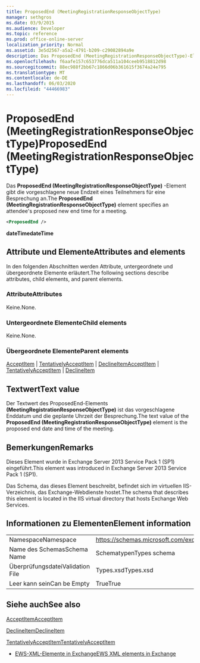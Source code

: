 ```yaml
---
title: ProposedEnd (MeetingRegistrationResponseObjectType)
manager: sethgros
ms.date: 03/9/2015
ms.audience: Developer
ms.topic: reference
ms.prod: office-online-server
localization_priority: Normal
ms.assetid: 3e5d2567-a5a2-4791-b209-c29082894a9e
description: Das ProposedEnd (MeetingRegistrationResponseObjectType)-Element gibt die vorgeschlagene neue Endzeit eines Teilnehmers für eine Besprechung an.
ms.openlocfilehash: f6aafe157c653776dca511a104ceeb9518812d98
ms.sourcegitcommit: 88ec988f2bb67c1866d06b361615f3674a24e795
ms.translationtype: MT
ms.contentlocale: de-DE
ms.lasthandoff: 06/03/2020
ms.locfileid: "44466983"
---
```

# <a name="proposedend-meetingregistrationresponseobjecttype"></a><span data-ttu-id="26b92-103">ProposedEnd (MeetingRegistrationResponseObjectType)</span><span class="sxs-lookup"><span data-stu-id="26b92-103">ProposedEnd (MeetingRegistrationResponseObjectType)</span></span>

<span data-ttu-id="26b92-104">Das **ProposedEnd (MeetingRegistrationResponseObjectType)** -Element gibt die vorgeschlagene neue Endzeit eines Teilnehmers für eine Besprechung an.</span><span class="sxs-lookup"><span data-stu-id="26b92-104">The **ProposedEnd (MeetingRegistrationResponseObjectType)** element specifies an attendee's proposed new end time for a meeting.</span></span> 
  
```XML
<ProposedEnd />
```

 <span data-ttu-id="26b92-105">**dateTime**</span><span class="sxs-lookup"><span data-stu-id="26b92-105">**dateTime**</span></span>
## <a name="attributes-and-elements"></a><span data-ttu-id="26b92-106">Attribute und Elemente</span><span class="sxs-lookup"><span data-stu-id="26b92-106">Attributes and elements</span></span>

<span data-ttu-id="26b92-107">In den folgenden Abschnitten werden Attribute, untergeordnete und übergeordnete Elemente erläutert.</span><span class="sxs-lookup"><span data-stu-id="26b92-107">The following sections describe attributes, child elements, and parent elements.</span></span>
  
### <a name="attributes"></a><span data-ttu-id="26b92-108">Attribute</span><span class="sxs-lookup"><span data-stu-id="26b92-108">Attributes</span></span>

<span data-ttu-id="26b92-109">Keine.</span><span class="sxs-lookup"><span data-stu-id="26b92-109">None.</span></span>
  
### <a name="child-elements"></a><span data-ttu-id="26b92-110">Untergeordnete Elemente</span><span class="sxs-lookup"><span data-stu-id="26b92-110">Child elements</span></span>

<span data-ttu-id="26b92-111">Keine.</span><span class="sxs-lookup"><span data-stu-id="26b92-111">None.</span></span>
  
### <a name="parent-elements"></a><span data-ttu-id="26b92-112">Übergeordnete Elemente</span><span class="sxs-lookup"><span data-stu-id="26b92-112">Parent elements</span></span>

<span data-ttu-id="26b92-113">[AcceptItem](acceptitem.md)  |  [TentativelyAcceptItem](tentativelyacceptitem.md)  |  [DeclineItem](declineitem.md)</span><span class="sxs-lookup"><span data-stu-id="26b92-113">[AcceptItem](acceptitem.md) | [TentativelyAcceptItem](tentativelyacceptitem.md) | [DeclineItem](declineitem.md)</span></span>
  
## <a name="text-value"></a><span data-ttu-id="26b92-114">Textwert</span><span class="sxs-lookup"><span data-stu-id="26b92-114">Text value</span></span>

<span data-ttu-id="26b92-115">Der Textwert des ProposedEnd-Elements **(MeetingRegistrationResponseObjectType)** ist das vorgeschlagene Enddatum und die geplante Uhrzeit der Besprechung.</span><span class="sxs-lookup"><span data-stu-id="26b92-115">The text value of the **ProposedEnd (MeetingRegistrationResponseObjectType)** element is the proposed end date and time of the meeting.</span></span> 
  
## <a name="remarks"></a><span data-ttu-id="26b92-116">Bemerkungen</span><span class="sxs-lookup"><span data-stu-id="26b92-116">Remarks</span></span>

<span data-ttu-id="26b92-117">Dieses Element wurde in Exchange Server 2013 Service Pack 1 (SP1) eingeführt.</span><span class="sxs-lookup"><span data-stu-id="26b92-117">This element was introduced in Exchange Server 2013 Service Pack 1 (SP1).</span></span>
  
<span data-ttu-id="26b92-118">Das Schema, das dieses Element beschreibt, befindet sich im virtuellen IIS-Verzeichnis, das Exchange-Webdienste hostet.</span><span class="sxs-lookup"><span data-stu-id="26b92-118">The schema that describes this element is located in the IIS virtual directory that hosts Exchange Web Services.</span></span>
  
## <a name="element-information"></a><span data-ttu-id="26b92-119">Informationen zu Elementen</span><span class="sxs-lookup"><span data-stu-id="26b92-119">Element information</span></span>

|||
|:-----|:-----|
|<span data-ttu-id="26b92-120">Namespace</span><span class="sxs-lookup"><span data-stu-id="26b92-120">Namespace</span></span>  <br/> |https://schemas.microsoft.com/exchange/services/2006/types  <br/> |
|<span data-ttu-id="26b92-121">Name des Schemas</span><span class="sxs-lookup"><span data-stu-id="26b92-121">Schema Name</span></span>  <br/> |<span data-ttu-id="26b92-122">Schematypen</span><span class="sxs-lookup"><span data-stu-id="26b92-122">Types schema</span></span>  <br/> |
|<span data-ttu-id="26b92-123">Überprüfungsdatei</span><span class="sxs-lookup"><span data-stu-id="26b92-123">Validation File</span></span>  <br/> |<span data-ttu-id="26b92-124">Types.xsd</span><span class="sxs-lookup"><span data-stu-id="26b92-124">Types.xsd</span></span>  <br/> |
|<span data-ttu-id="26b92-125">Leer kann sein</span><span class="sxs-lookup"><span data-stu-id="26b92-125">Can be Empty</span></span>  <br/> |<span data-ttu-id="26b92-126">True</span><span class="sxs-lookup"><span data-stu-id="26b92-126">True</span></span>  <br/> |
   
## <a name="see-also"></a><span data-ttu-id="26b92-127">Siehe auch</span><span class="sxs-lookup"><span data-stu-id="26b92-127">See also</span></span>



[<span data-ttu-id="26b92-128">AcceptItem</span><span class="sxs-lookup"><span data-stu-id="26b92-128">AcceptItem</span></span>](acceptitem.md)
  
[<span data-ttu-id="26b92-129">DeclineItem</span><span class="sxs-lookup"><span data-stu-id="26b92-129">DeclineItem</span></span>](declineitem.md)
  
[<span data-ttu-id="26b92-130">TentativelyAcceptItem</span><span class="sxs-lookup"><span data-stu-id="26b92-130">TentativelyAcceptItem</span></span>](tentativelyacceptitem.md)


- [<span data-ttu-id="26b92-131">EWS-XML-Elemente in Exchange</span><span class="sxs-lookup"><span data-stu-id="26b92-131">EWS XML elements in Exchange</span></span>](ews-xml-elements-in-exchange.md)

